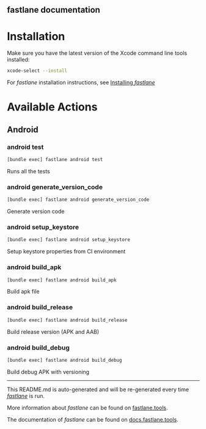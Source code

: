 fastlane documentation
----

# Installation

Make sure you have the latest version of the Xcode command line tools installed:

```sh
xcode-select --install
```

For _fastlane_ installation instructions, see [Installing _fastlane_](https://docs.fastlane.tools/#installing-fastlane)

# Available Actions

## Android

### android test

```sh
[bundle exec] fastlane android test
```

Runs all the tests

### android generate_version_code

```sh
[bundle exec] fastlane android generate_version_code
```

Generate version code

### android setup_keystore

```sh
[bundle exec] fastlane android setup_keystore
```

Setup keystore properties from CI environment

### android build_apk

```sh
[bundle exec] fastlane android build_apk
```

Build apk file

### android build_release

```sh
[bundle exec] fastlane android build_release
```

Build release version (APK and AAB)

### android build_debug

```sh
[bundle exec] fastlane android build_debug
```

Build debug APK with versioning

----

This README.md is auto-generated and will be re-generated every time [_fastlane_](https://fastlane.tools) is run.

More information about _fastlane_ can be found on [fastlane.tools](https://fastlane.tools).

The documentation of _fastlane_ can be found on [docs.fastlane.tools](https://docs.fastlane.tools).
